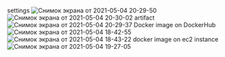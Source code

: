 settings 
![Снимок экрана от 2021-05-04 20-29-50](https://user-images.githubusercontent.com/73390744/117045466-37af7c80-ad18-11eb-9471-4de2269e7f52.png)
![Снимок экрана от 2021-05-04 20-30-02](https://user-images.githubusercontent.com/73390744/117045470-38e0a980-ad18-11eb-8519-954f8c1518ef.png)
artifact
![Снимок экрана от 2021-05-04 20-29-37](https://user-images.githubusercontent.com/73390744/117045610-5dd51c80-ad18-11eb-9bdb-4c69ce0178df.png)
Docker image on DockerHub
![Снимок экрана от 2021-05-04 18-42-55](https://user-images.githubusercontent.com/73390744/117046073-eb187100-ad18-11eb-80ec-26ceeabc7891.png)
![Снимок экрана от 2021-05-04 18-43-22](https://user-images.githubusercontent.com/73390744/117046092-ef448e80-ad18-11eb-8ec2-a2feaad28339.png)
docker image on ec2 instance
![Снимок экрана от 2021-05-04 19-27-05](https://user-images.githubusercontent.com/73390744/117046161-04212200-ad19-11eb-8c35-84b4d3d92fec.png)
